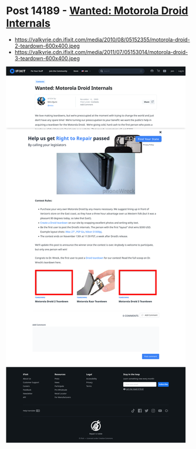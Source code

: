 # Post 14189 - [Wanted: Motorola Droid Internals](https://www.ifixit.com/News/14189/wanted-motorola-droid-internals)

- https://valkyrie.cdn.ifixit.com/media/2010/08/05152355/motorola-droid-2-teardown-600x400.jpeg
- https://valkyrie.cdn.ifixit.com/media/2011/07/05153014/motorola-droid-3-teardown-600x400.jpeg

![screencap](screenshots/096f14c6-fa4c-4469-a81d-86113d8ea5bb.png)

